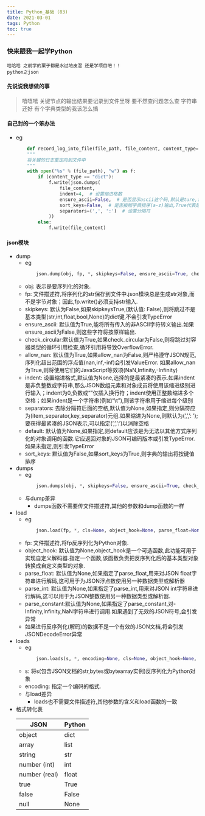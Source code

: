 ```yaml
---
title: Python_基础 (83)
date: 2021-03-01
tags: Python
toc: true
---
```


### 快来跟我一起学Python
    哈哈哈 之前学的栗子都是水过地皮湿 还是学项目吧！！
    python之json

<!-- more -->

#### 先说说我想做的事
> 嘻嘻嘻 关键节点的输出结果要记录到文件里呀 要不然查问题怎么查 字符串还好 有个字典类型的我该怎么搞

#### 自己封的一个笨办法
- eg
    ```python
        def record_log_into_file(file_path, file_content, content_type="dict"):
        """
        将关键的日志重定向到文件中
        """
        with open("%s" % (file_path), "w") as f:
            if (content_type == "dict"):
                f.write(json.dumps(
                    file_content,
                    indent=4,  # 设置缩进格数
                    ensure_ascii=False,  # 是否显示ascii这个码,默认是ture,设置为False可显示中文
                    sort_keys=False,  # 是否按照字典排序(a-z)输出,True代表是,False代表否
                    separators=(',', ':')  # 设置分隔符
                ))
            else:
                f.write(file_content)
    ```

#### json模块
- dump
    * eg
        ```python
            json.dump(obj, fp, *, skipkeys=False, ensure_ascii=True, check_circular=True, allow_nan=True, cls=None, indent=None, separators=None, default=None, sort_keys=False, **kw)
        ```
    * obj: 表示是要序列化的对象.
    * fp: 文件描述符,将序列化的str保存到文件中.json模块总是生成str对象,而不是字节对象；因此,fp.write()必须支持str输入.
    * skipkeys: 默认为False,如果skipkeysTrue,(默认值: False),则将跳过不是基本类型(str,int,float,bool,None)的dict键,不会引发TypeError
    * ensure_ascii: 默认值为True,能将所有传入的非ASCII字符转义输出.如果ensure_ascii为False,则这些字符将按原样输出.
    * check_circular:默认值为True,如果check_circular为False,则将跳过对容器类型的循环引用检查,循环引用将导致OverflowError.
    * allow_nan: 默认值为True,如果allow_nan为False,则严格遵守JSON规范,序列化超出范围的浮点值(nan,inf,-inf)会引发ValueError. 如果allow_nan为True,则将使用它们的JavaScript等效项(NaN,Infinity,-Infinity)
    * indent: 设置缩进格式,默认值为None,选择的是最紧凑的表示.如果indent是非负整数或字符串,那么JSON数组元素和对象成员将使用该缩进级别进行输入；indent为0,负数或“”仅插入换行符；indent使用正整数缩进多个空格；如果indent是一个字符串(例如“\t”),则该字符串用于缩进每个级别
    * separators: 去除分隔符后面的空格,默认值为None,如果指定,则分隔符应为(item_separator,key_separator)元组.如果缩进为None,则默认为(’,’,’: ’);要获得最紧凑的JSON表示,可以指定(’,’,’:’)以消除空格
    * default: 默认值为None,如果指定,则default应该是为无法以其他方式序列化的对象调用的函数.它应返回对象的JSON可编码版本或引发TypeError.如果未指定,则引发TypeError
    * sort_keys: 默认值为False,如果sort_keys为True,则字典的输出将按键值排序
- dumps
    * eg
        ```python
            json.dumps(obj, *, skipkeys=False, ensure_ascii=True, check_circular=True, allow_nan=True, cls=None, indent=None, separators=None, default=None, sort_keys=False, **kw)
        ```
    * 与dump差异
        * dumps函数不需要传文件描述符,其他的参数和dump函数的一样
- load
    * eg
        ```python
            json.load(fp, *, cls=None, object_hook=None, parse_float=None, parse_int=None, parse_constant=None, object_pairs_hook=None, **kw)
        ```
    * fp: 文件描述符,将fp反序列化为Python对象.
    * object_hook: 默认值为None,object_hook是一个可选函数,此功能可用于实现自定义解码器.指定一个函数,该函数负责把反序列化后的基本类型对象转换成自定义类型的对象.
    * parse_float: 默认值为None,如果指定了parse_float,用来对JSON float字符串进行解码,这可用于为JSON浮点数使用另一种数据类型或解析器
    * parse_int: 默认值为None,如果指定了parse_int,用来对JSON int字符串进行解码,这可以用于为JSON整数使用另一种数据类型或解析器.
    * parse_constant:默认值为None,如果指定了parse_constant,对-Infinity,Infinity,NaN字符串进行调用.如果遇到了无效的JSON符号,会引发异常
    * 如果进行反序列化(解码)的数据不是一个有效的JSON文档,将会引发 JSONDecodeError异常
- loads
    * eg
        ```python
            json.loads(s, *, encoding=None, cls=None, object_hook=None, parse_float=None, parse_int=None, parse_constant=None, object_pairs_hook=None, **kw)
        ```
    * s: 将s(包含JSON文档的str,bytes或bytearray实例)反序列化为Python对象
    * encoding: 指定一个编码的格式.
    * 与load差异
        * loads也不需要文件描述符,其他参数的含义和load函数的一致
- 格式转化表
    <table><thead><tr><th>JSON</th><th>Python</th></tr></thead><tbody><tr><td>object</td><td>dict</td></tr><tr><td>array</td><td>list</td></tr><tr><td>string</td><td>str</td></tr><tr><td>number (int)</td><td>int</td></tr><tr><td>number (real)</td><td>float</td></tr><tr><td>true</td><td>True</td></tr><tr><td>false</td><td>False</td></tr><tr><td>null</td><td>None</td></tr></tbody></table>


